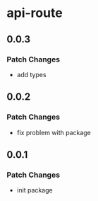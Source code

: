 # api-route

## 0.0.3

### Patch Changes

- add types

## 0.0.2

### Patch Changes

- fix problem with package

## 0.0.1

### Patch Changes

- init package
